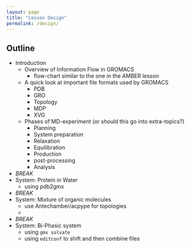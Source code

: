 ```yaml
---
layout: page
title: "Lesson Design"
permalink: /design/
---
```


## Outline

* Introduction
    * Overview of Information Flow in GROMACS
        * flow-chart similar to the one in the AMBER lesson
    * A quick look at important file formats used by GROMACS
        * PDB
        * GRO
        * Topology
        * MDP
        * XVG
    * Phases of MD-experiment (or should this go into extra-topics?)
        * Planning
        * System preparation
        * Relaxation
        * Equilibration
        * Production
        * post-processing
        * Analysis
* *BREAK*
* System: Protein in Water
    * using pdb2gmx
* *BREAK*
* System: Mixture of organic molecules
    * use Antechamber/acpype for topologies
    * 
* *BREAK*
* System: Bi-Phasic system
    * using `gmx solvate`
    * using `editconf` to shift and then combine files


